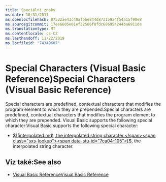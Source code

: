 ```yaml
---
title: Speciální znaky
ms.date: 10/31/2017
ms.openlocfilehash: 07522ae43c40af5be844d873159a4f54a15f90e8
ms.sourcegitcommit: 17ee6605e01ef32506f8fdc686954244ba6911de
ms.translationtype: MT
ms.contentlocale: cs-CZ
ms.lasthandoff: 11/22/2019
ms.locfileid: "74349607"
---
```

# <a name="special-characters-visual-basic-reference"></a><span data-ttu-id="7ca04-102">Special Characters (Visual Basic Reference)</span><span class="sxs-lookup"><span data-stu-id="7ca04-102">Special Characters (Visual Basic Reference)</span></span>

<span data-ttu-id="7ca04-103">Special characters are predefined, contextual characters that modifies the program element to which they are prepended.</span><span class="sxs-lookup"><span data-stu-id="7ca04-103">Special characters are predefined, contextual characters that modifies the program element to which they are prepended.</span></span> <span data-ttu-id="7ca04-104">Visual Basic supports the following special character:</span><span class="sxs-lookup"><span data-stu-id="7ca04-104">Visual Basic supports the following special character:</span></span>

- <span data-ttu-id="7ca04-105">[$](interpolated.md), the interpolated string character.</span><span class="sxs-lookup"><span data-stu-id="7ca04-105">[$](interpolated.md), the interpolated string character.</span></span>

## <a name="see-also"></a><span data-ttu-id="7ca04-106">Viz také:</span><span class="sxs-lookup"><span data-stu-id="7ca04-106">See also</span></span>

- [<span data-ttu-id="7ca04-107">Visual Basic Reference</span><span class="sxs-lookup"><span data-stu-id="7ca04-107">Visual Basic Reference</span></span>](../../../visual-basic/language-reference/index.md)
